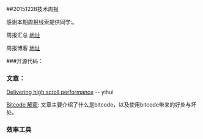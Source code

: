 ##20151228技术周报

感谢本期周报线索提供同学:。

周报汇总 [地址](https://github.com/BaiduHiDeviOS/iOS-Tech-Weekly)

周报博客 [地址](http://baiduhidevios.github.io/)


###开源代码：


### 文章：
[Delivering high scroll performance](https://code.facebook.com/posts/456535491190613/delivering-high-scroll-performance/) -- yihui

[Bitcode 解密](http://lowlevelbits.org/bitcode-demystified/): 文章主要介绍了什么是bitcode，以及使用bitcode带来的好处与坏处。

### 效率工具

